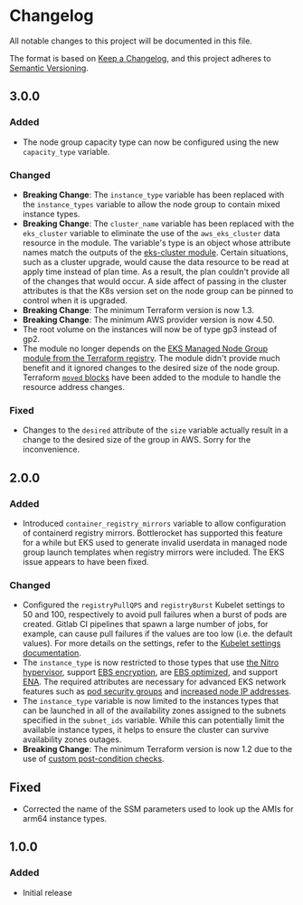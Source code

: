 # Changelog

All notable changes to this project will be documented in this file.

The format is based on [Keep a Changelog](https://keepachangelog.com/en/1.0.0/),
and this project adheres to [Semantic Versioning](https://semver.org/spec/v2.0.0.html).

## 3.0.0

### Added

- The node group capacity type can now be configured using the new `capacity_type` variable.

### Changed

- **Breaking Change**: The `instance_type` variable has been replaced with the `instance_types` variable to allow the node group to contain mixed instance types.
- **Breaking Change**: The `cluster_name` variable has been replaced with the `eks_cluster` variable to eliminate the use of the `aws_eks_cluster` data resource in the module.  The variable's type is an object whose attribute names match the outputs of the [eks-cluster module](../eks-cluster).  Certain situations, such as a cluster upgrade, would cause the data resource to be read at apply time instead of plan time.  As a result, the plan couldn't provide all of the changes that would occur.  A side affect of passing in the cluster attributes is that the K8s version set on the node group can be pinned to control when it is upgraded.
- **Breaking Change**: The minimum Terraform version is now 1.3.
- **Breaking Change**: The minimum AWS provider version is now 4.50.
- The root volume on the instances will now be of type gp3 instead of gp2.
- The module no longer depends on the [EKS Managed Node Group module from the Terraform registry](https://registry.terraform.io/modules/terraform-aws-modules/eks/aws/latest/submodules/eks-managed-node-group).  The module didn't provide much benefit and it ignored changes to the desired size of the node group.  Terraform [`moved` blocks](https://developer.hashicorp.com/terraform/language/modules/develop/refactoring#moved-block-syntax) have been added to the module to handle the resource address changes.

### Fixed

- Changes to the `desired` attribute of the `size` variable actually result in a change to the desired size of the group in AWS.  Sorry for the inconvenience.

## 2.0.0

### Added

- Introduced `container_registry_mirrors` variable to allow configuration of containerd registry mirrors.  Bottlerocket has supported this feature for a while but EKS used to generate invalid userdata in managed node group launch templates when registry mirrors were included.  The EKS issue appears to have been fixed.

### Changed

- Configured the `registryPullQPS` and `registryBurst` Kubelet settings to 50 and 100, respectively to avoid pull failures when a burst of pods are created.  Gitlab CI pipelines that spawn a large number of jobs, for example, can cause pull failures if the values are too low (i.e. the default values).  For more details on the settings, refer to the [Kubelet settings documentation](https://kubernetes.io/docs/reference/config-api/kubelet-config.v1beta1/#kubelet-config-k8s-io-v1beta1-KubeletConfiguration).
- The `instance_type` is now restricted to those types that use [the Nitro hypervisor](https://aws.amazon.com/ec2/nitro/), support [EBS encryption](https://docs.aws.amazon.com/AWSEC2/latest/UserGuide/EBSEncryption.html), are [EBS optimized](https://docs.aws.amazon.com/AWSEC2/latest/UserGuide/ebs-optimized.html), and support [ENA](https://docs.aws.amazon.com/AWSEC2/latest/UserGuide/enhanced-networking-ena.html).  The required attributes are necessary for advanced EKS network features such as [pod security groups](https://docs.aws.amazon.com/eks/latest/userguide/security-groups-for-pods.html) and [increased node IP addresses](https://docs.aws.amazon.com/eks/latest/userguide/cni-increase-ip-addresses.html).
- The `instance_type` variable is now limited to the instances types that can be launched in all of the availability zones assigned to the subnets specified in the `subnet_ids` variable.  While this can potentially limit the available instance types, it helps to ensure the cluster can survive availability zones outages.
- **Breaking Change**: The minimum Terraform version is now 1.2 due to the use of [custom post-condition checks](https://www.terraform.io/language/expressions/custom-conditions#preconditions-and-postconditions).

## Fixed

- Corrected the name of the SSM parameters used to look up the AMIs for arm64 instance types.

## 1.0.0

### Added

- Initial release
